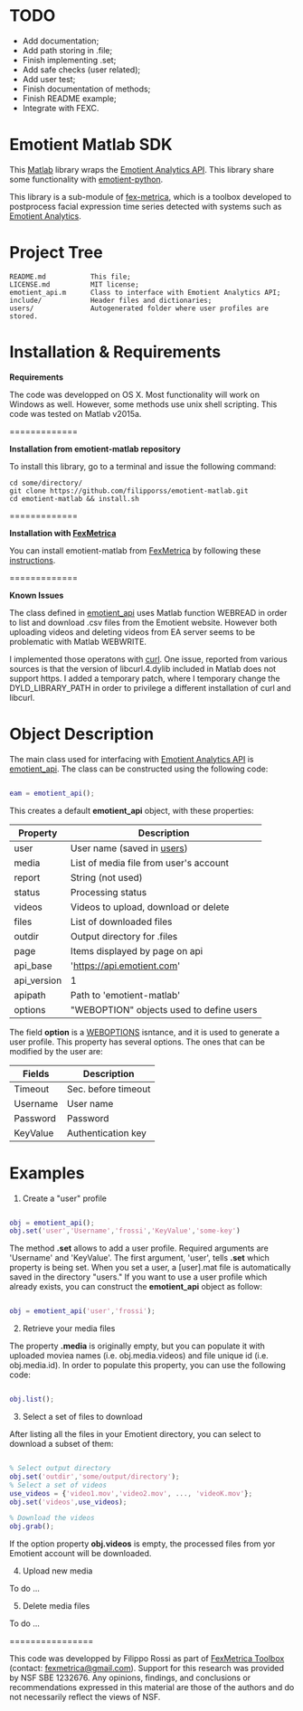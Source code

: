 TODO
============

* Add documentation;
* Add path storing in .file;
* Finish implementing .set;
* Add safe checks (user related);
* Add user test;
* Finish documentation of methods;
* Finish README example;
* Integrate with FEXC.


Emotient Matlab SDK
===========

This [Matlab](http://www.mathworks.com) library wraps the [Emotient Analytics API](https://analytics.emotient.com). This library share some functionality with [emotient-python](https://github.com/emotient/emotient-python).

This library is a sub-module of [fex-metrica](fexmetrica.com), which is a toolbox developed to postprocess facial expression time series detected with systems such as [Emotient Analytics](https://emotient.com).

Project Tree
========

    
    README.md           This file;
    LICENSE.md          MIT license;
    emotient_api.m      Class to interface with Emotient Analytics API;
    include/            Header files and dictionaries;
    users/              Autogenerated folder where user profiles are stored.
    


Installation & Requirements
===========

**Requirements**

The code was developped on OS X. Most functionality will work on Windows as well. However, some methods use unix shell scripting. This code was tested on Matlab v2015a.

=============

**Installation from emotient-matlab repository**

To install this library, go to a terminal and issue the following command:

```
cd some/directory/
git clone https://github.com/filipporss/emotient-matlab.git
cd emotient-matlab && install.sh

```

=============

**Installation with [FexMetrica](fexmetrica.com)**

You can install emotient-matlab from [FexMetrica](fexmetrica.com) by following these [instructions](fexmetrica.com).

=============

**Known Issues**

The class defined in [emotient_api](emotient_api.m) uses Matlab function WEBREAD in order to list and download .csv files from the Emotient website. However both uploading videos and deleting videos from EA server seems to be problematic with Matlab WEBWRITE.

I implemented those operatons with [curl](http://curl.haxx.se). One issue, reported from various sources is that the version of libcurl.4.dylib included in Matlab does not support https. I added a temporary patch, where I temporary change the DYLD_LIBRARY_PATH in order to privilege a different installation of curl and libcurl.


Object Description
===============

The main class used for interfacing with [Emotient Analytics API](https://analytics.emotient.com) is [emotient_api](emotient_api.m). The class can be constructed using the following code:

```Matlab

eam = emotient_api();

```

This creates a default **emotient_api** object, with these properties:


| Property    | Description                              |
|------------ | ---------------------------------------- |
| user        | User name (saved in [users](./users))    |
| media       | List of media file from user's account   |
| report      | String (not used)                        |
| status      | Processing status                        |
| videos      | Videos to upload, download or delete     |
| files       | List of downloaded files                 |
| outdir      | Output directory for .files              |
| page        | Items displayed by page on api           |
| api_base    | 'https://api.emotient.com'               |
| api_version | 1                                        |
| apipath     | Path to 'emotient-matlab'                |
| options     | "WEBOPTION" objects used to define users |


The field **option** is a [WEBOPTIONS](http://www.mathworks.com/help/matlab/ref/weboptions.html) isntance, and it is used to generate a user profile. This property has several options. The ones that can be modified by the user are:


| Fields   | Description         |
| -------- | ------------------- |
| Timeout  | Sec. before timeout |
| Username | User name           |
| Password | Password            |
| KeyValue | Authentication key  |


Examples
================

1. Create a "user" profile

```Matlab

obj = emotient_api();
obj.set('user','Username','frossi','KeyValue','some-key')

```

The method **.set** allows to add a user profile. Required arguments are 'Username' and 'KeyValue'. The first argument, 'user', tells **.set** which property is being set. When you set a user, a [user].mat file is automatically saved in the directory "users." If you want to use a user profile which already exists, you can construct the **emotient_api** object as follow:

```Matlab

obj = emotient_api('user','frossi');

```

2. Retrieve your media files

The property **.media** is originally empty, but you can populate it with uploaded moviea names (i.e. obj.media.videos) and file unique id (i.e. obj.media.id). In order to populate this property, you can use the following code:

```Matlab

obj.list();

```

3. Select a set of files to download

After listing all the files in your Emotient directory, you can select to download a subset of them:

```Matlab

% Select output directory
obj.set('outdir','some/output/directory');
% Select a set of videos
use_videos = {'video1.mov','video2.mov', ..., 'videoK.mov'};
obj.set('videos',use_videos);

% Download the videos
obj.grab();

```

If the option property **obj.videos** is empty, the processed files from yor Emotient account will be downloaded.


4. Upload new media

To do ...

5. Delete media files

To do ... 


================

This code was developped by Filippo Rossi as part of [FexMetrica Toolbox](fexmetrica.com) (contact: fexmetrica@gmail.com). Support for this research was provided by NSF SBE 1232676. Any opinions, findings, and conclusions or recommendations expressed in this material are those of the authors and do not necessarily reflect the views of NSF.

